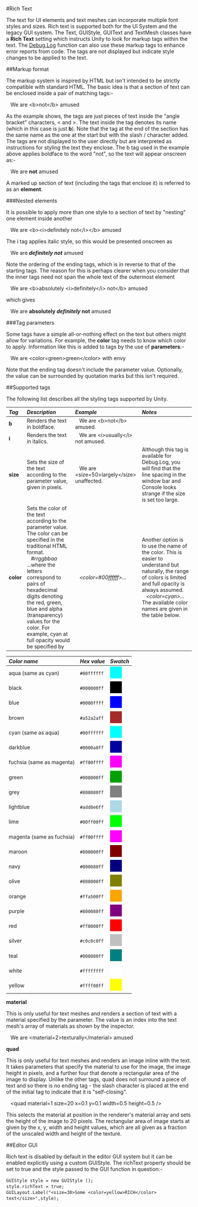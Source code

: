 #Rich Text

The text for UI elements and text meshes can incorporate multiple font styles and sizes. Rich text is supported both for the UI System and the legacy GUI system. The Text, GUIStyle, GUIText and TextMesh classes have a __Rich Text__ setting which instructs Unity to look for markup tags within the text. The [Debug.Log](ScriptRef:Debug.Log.html) function can also use these markup tags to enhance error reports from code. The tags are not displayed but indicate style changes to be applied to the text.

##Markup format

The markup system is inspired by HTML but isn't intended to be strictly compatible with standard HTML. The basic idea is that a section of text can be enclosed inside a pair of matching tags:-

&#160;&#160;&#160;We are &lt;b&gt;not&lt;/b&gt; amused

As the example shows, the tags are just pieces of text inside the "angle bracket" characters, &lt; and &gt;. The text inside the tag denotes its name (which in this case is just **b**). Note that the tag at the end of the section has the same name as the one at the start but with the slash / character added. The tags are not displayed to the user directly but are interpreted as instructions for styling the text they enclose. The b tag used in the example above applies boldface to the word "not", so the text will appear onscreen as:-

&#160;&#160;&#160;We are **not** amused

A marked up section of text (including the tags that enclose it) is referred to as an **element**.


###Nested elements

It is possible to apply more than one style to a section of text by "nesting" one element inside another

&#160;&#160;&#160;We are &lt;b&gt;&lt;i&gt;definitely not&lt;/i&gt;&lt;/b&gt; amused

The i tag applies italic style, so this would be presented onscreen as

&#160;&#160;&#160;We are **_definitely not_** amused

Note the ordering of the ending tags, which is in reverse to that of the starting tags. The reason for this is perhaps clearer when you consider that the inner tags need not span the whole text of the outermost element

&#160;&#160;&#160;We are &lt;b&gt;absolutely &lt;i&gt;definitely&lt;/i&gt; not&lt;/b&gt; amused

which gives

&#160;&#160;&#160;We are **absolutely _definitely_ not** amused


###Tag parameters

Some tags have a simple all-or-nothing effect on the text but others might allow for variations. For example, the **color** tag needs to know which color to apply. Information like this is added to tags by the use of **parameters**:-

&#160;&#160;&#160;We are &lt;color=green&gt;green&lt;/color&gt; with envy

Note that the ending tag doesn't include the parameter value. Optionally, the value can be surrounded by quotation marks but this isn't required.


##Supported tags

The following list describes all the styling tags supported by Unity.

|**_Tag_** |**_Description_** |**_Example_** |**_Notes_** |
|:---|:---|:---|:---|
| **b**| Renders the text in boldface.| &#160;&#160;&#160;We are &lt;b&gt;not&lt;/b&gt; amused.| | 
| **i**| Renders the text in italics.| &#160;&#160;&#160;We are &lt;i&gt;usually&lt;/i&gt; not amused.| | 
| **size**| Sets the size of the text according to the parameter value, given in pixels.| &#160;&#160;&#160;We are &lt;size=50&gt;largely&lt;/size&gt; unaffected.| Although this tag is available for Debug.Log, you will find that the line spacing in the window bar and Console looks strange if the size is set too large.| 
| **color**| Sets the color of the text according to the parameter value. The color can be specified in the traditional HTML format. _&#160;&#160;&#160;\#rrggbbaa_ ...where the letters correspond to pairs of hexadecimal digits denoting the red, green, blue and alpha (transparency) values for the color. For example, cyan at full opacity would be specified by | _&#160;&#160;&#160;&lt;color=\#00ffffff&gt;..._ | Another option is to use the name of the color. This is easier to understand but naturally, the range of colors is limited and full opacity is always assumed. _&#160;&#160;&#160;&lt;color=cyan&gt;..._  The available color names are given in the table below.| 

|**_Color name_** |**_Hex value_** |**_Swatch_** |
|:---|:---|:--|
|aqua (same as cyan)|`#00ffffff`|![](../uploads/Main/CyanSwatch.png)|
|black|`#000000ff`|![](../uploads/Main/BlackSwatch.png)|
|blue|`#0000ffff`|![](../uploads/Main/BlueSwatch.png)|
|brown|`#a52a2aff`|![](../uploads/Main/BrownSwatch.png)|
|cyan (same as aqua)|`#00ffffff`|![](../uploads/Main/CyanSwatch.png)|
|darkblue|`#0000a0ff`|![](../uploads/Main/DarkblueSwatch.png)|
|fuchsia (same as magenta)|`#ff00ffff`|![](../uploads/Main/MagentaSwatch.png)|
|green|`#008000ff`|![](../uploads/Main/GreenSwatch.png)|
|grey|`#808080ff`|![](../uploads/Main/GreySwatch.png)|
|lightblue|`#add8e6ff`|![](../uploads/Main/LightblueSwatch.png)|
|lime|`#00ff00ff`|![](../uploads/Main/LimeSwatch.png)|
|magenta (same as fuchsia)|`#ff00ffff`|![](../uploads/Main/MagentaSwatch.png)|
|maroon|`#800000ff`|![](../uploads/Main/MaroonSwatch.png)|
|navy|`#000080ff`|![](../uploads/Main/NavySwatch.png)|
|olive|`#808000ff`|![](../uploads/Main/OliveSwatch.png)|
|orange|`#ffa500ff`|![](../uploads/Main/OrangeSwatch.png)|
|purple|`#800080ff`|![](../uploads/Main/PurpleSwatch.png)|
|red|`#ff0000ff`|![](../uploads/Main/RedSwatch.png)|
|silver|`#c0c0c0ff`|![](../uploads/Main/SilverSwatch.png)|
|teal|`#008080ff`|![](../uploads/Main/TealSwatch.png)|
|white|`#ffffffff`|![](../uploads/Main/WhiteSwatch.png)|
|yellow|`#ffff00ff`|![](../uploads/Main/YellowSwatch.png)|


**material**

This is only useful for text meshes and renders a section of text with a material specified by the parameter. The value is an index into the text mesh's array of materials as shown by the inspector.

&#160;&#160;&#160;We are &lt;material=2&gt;texturally&lt;/material&gt; amused



**quad**

This is only useful for text meshes and renders an image inline with the text. It takes parameters that specify the material to use for the image, the image height in pixels, and a further four that denote a rectangular area of the image to display. Unlike the other tags, quad does not surround a piece of text and so there is no ending tag - the slash character is placed at the end of the initial tag to indicate that it is "self-closing".

&#160;&#160;&#160;&lt;quad material=1 size=20 x=0.1 y=0.1 width=0.5 height=0.5 /&gt;

This selects the material at position in the renderer's material array and sets the height of the image to 20 pixels. The rectangular area of image starts at given by the x, y, width and height values, which are all given as a fraction of the unscaled width and height of the texture.


##Editor GUI

Rich text is disabled by default in the editor GUI system but it can be enabled explicitly using a custom GUIStyle. The richText property should be set to true and the style passed to the GUI function in question:-

````
GUIStyle style = new GUIStyle ();
style.richText = true;
GUILayout.Label("<size=30>Some <color=yellow>RICH</color> text</size>",style);
````
